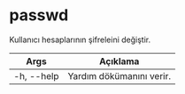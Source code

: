 # passwd
Kullanıcı hesaplarının şifreleini değiştir.

| Args | Açıklama |
| -------- | -------- |
| -h, --help | Yardım dökümanını verir. |